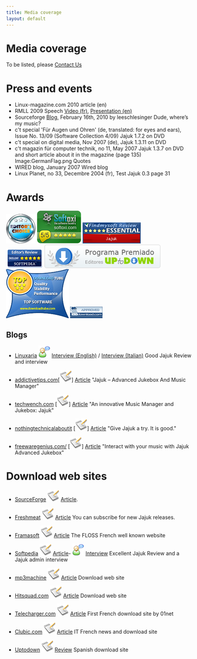 ```yaml
---
title: Media coverage
layout: default
---
```


# Media coverage 
To be listed, please [Contact Us](/help.html)

# Press and events
- Linux-magazine.com 2010 article (en)		
- RMLL 2009 Speech	[Video (fr)](http://free-electrons.com/pub/video/2009/rmll/rmll2009-florat-developpement-open-source-jajuk.ogv), [Presentation (en)](http://2009.rmll.info/IMG/pdf/Open_Source_Development_from_the_trenches_Jaj.pdf)		
- Sourceforge [Blog](http://sourceforge.net/blog/dude-wheres-my-music-jajuk-knows/), February 16th, 2010 by leeschlesinger	Dude, where’s my music? 	
- c't special 'Für Augen und Ohren' (de, translated: for eyes and ears), Issue No. 13/09 (Software Collection 4/09)	Jajuk 1.7.2 on DVD	
- c't special on digital media, Nov 2007 (de),	Jajuk 1.3.11 on DVD		
- c't magazin für computer technik, no 11, May 2007	Jajuk 1.3.7 on DVD and short article about it in the magazine (page 135)	Image:GermanFlag.png	Quotes
- WIRED blog, January 2007	Wired blog
- Linux Planet, no 33, Decembre 2004 (fr), Test Jajuk 0.3 page 31
	
# Awards
![Downloadatlas.png](images/Downloadatlas.png)
![softoxi.png](images/Softoxi.png)
![review2_5_Jajuk_award.png](images/Review2_5_Jajuk_award.png)  
![sp_editor_excellent_s.gif](images/Sp_editor_excellent_s.gif) 
![uptodown.png](images/Uptodown.png)  
![downloadtubes.gif](images/Downloadtubes.gif)
![dodownload_approved_88.png](images/Dodownload_approved_88.png)

## Blogs

- [Linuxaria](http://linuxaria.com) [![image:interview.png](images/Interview.png)](File:Interview.png.html) [Interview (English)](http://linuxaria.com/interviste/jajuk-interview) / [Interview (Italian)](http://linuxaria.com/interviste/jajuk-interview?lang=it#more-848) Good Jajuk Review and interview 

- [addictivetips.com](http://www.addictivetips.com)[![image:article2.png](images/Article2.png)] [Article](http://www.addictivetips.com/windows-tips/jajuk-advanced-jukebox-and-music-manager/) "Jajuk – Advanced Jukebox And Music Manager"

- [techwench.com](http://techwench.com) [![image:article2.png](images/Article2.png)] [Article](http://www.techwench.com/an-innovative-music-manager-and-jukebox-jajuk/) "An innovative Music Manager and Jukebox: Jajuk"

- [nothingtechnicalaboutit](http://nothingtechnicalaboutit.blogspot.fr/2010/11/jajuk.html) [![image:article2.png](images/Article2.png)] [Article](http://nothingtechnicalaboutit.blogspot.fr/2010/11/jajuk.html) "Give Jajuk a try. It is good."

- [freewaregenius.com/](http://www.freewaregenius.com)  [![image:article2.png](images/Article2.png)] [Article](http://www.freewaregenius.com/interact-with-your-music-with-jajuk-advanced-jukebox/) "Interact with your music with Jajuk Advanced Jukebox"

# Download web sites

- [SourceForge](http://www.sourceforge.net/) [![image:article2.png](images/Article2.png)](File:Article2.png.html) [Article](http://sourceforge.net/projects/jajuk/).
 
- [Freshmeat](http://www.freshmeat.net/) [![image:article2.png](images/Article2.png)](File:Article2.png.html) [Article](http://freshmeat.net/projects/jajuk/) You can subscribe for new Jajuk releases.
 
- [Framasoft](http://www.framasoft.com/) [![image:article2.png](images/Article2.png)](File:Article2.png.html) [Article](http://www.framasoft.net/article2642.html) The FLOSS French well known website
 
- [Softpedia](http://www.softpedia.com/) [![image:article2.png](images/Article2.png)](File:Article2.png.html) [Article](http://linux.softpedia.com/get/Multimedia/Audio/Jajuk-4079.shtml)- 
 [![image:interview.png](images/Interview.png)](File:Interview.png.html) [Interview](http://news.softpedia.com/news/Jajuk-Interview-43325.shtml) Excellent Jajuk Review and a Jajuk admin interview
 
- [mp3machine](http://www.mp3machine.com/) [![image:article2.png](images/Article2.png)](File:Article2.png.html) [Article](http://www.mp3machine.com/software/JajukLinux/) Download web site
 
- [Hitsquad.com](http://www.hitsquad.com/) [![image:article2.png](images/Article2.png)](File:Article2.png.html) [Article](http://www.hitsquad.com/smm/programs/Jajuk/) Download web site
 
- [Telecharger.com](http://www.01net.com) [![image:article2.png](images/Article2.png)](File:Article2.png.html) [Article](http://www.01net.com/telecharger/windows/Multimedia/lecteurs_audio_mp3_cd/fiches/29508.html) First French download site by 01net
 
- [Clubic.com](http://www.clubic.com/) [![image:article2.png](images/Article2.png)](File:Article2.png.html) [Article](http://www.clubic.com/telecharger-fiche19606-jajuk.html) IT French news and download site
 
- [Uptodown](http://uptodown.com/) [![image:article2.png](images/Article2.png)](File:Article2.png.html) [Review](http://jajuk.uptodown.com/) Spanish download site
 
 